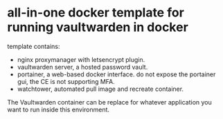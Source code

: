 

# all-in-one docker template for running vaultwarden in docker

template contains:
- nginx proxymanager with letsencrypt plugin.
- vaultwarden server, a hosted password vault.
- portainer, a web-based docker interface. do not expose the portainer gui, the CE is not supporting MFA. 
- watchtower, automated pull image and recreate container.

The Vaultwarden container can be replace for whatever application you want to run inside this environment. 
